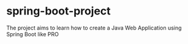 # spring-boot-project
The project aims to learn how to create a Java Web Application using Spring Boot like PRO

